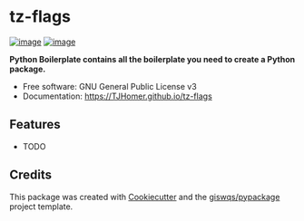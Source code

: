 # tz-flags


[![image](https://img.shields.io/pypi/v/tz-flags.svg)](https://pypi.python.org/pypi/tz-flags)
[![image](https://img.shields.io/conda/vn/conda-forge/tz-flags.svg)](https://anaconda.org/conda-forge/tz-flags)


**Python Boilerplate contains all the boilerplate you need to create a Python package.**


-   Free software: GNU General Public License v3
-   Documentation: https://TJHomer.github.io/tz-flags
    

## Features

-   TODO

## Credits

This package was created with [Cookiecutter](https://github.com/cookiecutter/cookiecutter) and the [giswqs/pypackage](https://github.com/giswqs/pypackage) project template.
